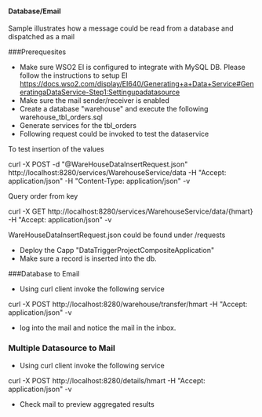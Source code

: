 #### Database/Email 

Sample illustrates how a message could be read from a database and dispatched as a mail

###Prerequesites 

- Make sure WSO2 EI is configured to integrate with MySQL DB. Please follow the instructions to setup EI
https://docs.wso2.com/display/EI640/Generating+a+Data+Service#GeneratingaDataService-Step1:Settingupadatasource
- Make sure the mail sender/receiver is enabled 
- Create a database "warehouse" and execute the following warehouse_tbl_orders.sql
- Generate services for the tbl_orders
- Following request could be invoked to test the dataservice 

To test insertion of the values 

curl -X POST -d "@WareHouseDataInsertRequest.json" http://localhost:8280/services/WarehouseService/data -H "Accept: application/json" -H "Content-Type: application/json" -v

Query order from key

curl -X GET http://localhost:8280/services/WarehouseService/data/{hmart} -H "Accept: application/json"  -v

WareHouseDataInsertRequest.json could be found under /requests 

- Deploy the Capp "DataTriggerProjectCompositeApplication"
- Make sure a record is inserted into the db. 

###Database to Email 

- Using curl client invoke the following service 

 curl -X POST http://localhost:8280/warehouse/transfer/hmart -H "Accept: application/json"  -v

- log into the mail and notice the mail in the inbox.


### Multiple Datasource to Mail

- Using curl client invoke the following service 

curl -X POST http://localhost:8280/details/hmart -H "Accept: application/json"  -v

- Check mail to preview aggregated results